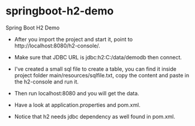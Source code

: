 # springboot-h2-demo
Spring Boot H2 Demo


- After you import the project and start it, point to http://localhost:8080/h2-console/.

- Make sure that JDBC URL is jdbc:h2:C:/data/demodb then connect.

- I've created a small sql file to create a table, you can find it inside project folder main/resources/sqlfile.txt, copy the content and paste in the h2-console and run it.

- Then run localhost:8080 and you will get the data.

- Have a look at application.properties and pom.xml.

- Notice that h2 needs jdbc dependency as well found in pom.xml.